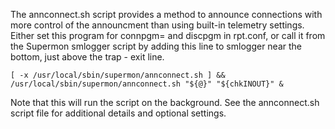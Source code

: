 The annconnect.sh script provides a method to announce connections with more control of the announcment than using built-in telemetry settings. Either set this program for connpgm= and discpgm in rpt.conf, or call it from the Supermon smlogger script by adding this line to smlogger near the bottom, just above the trap - exit line. 

    [ -x /usr/local/sbin/supermon/annconnect.sh ] && /usr/local/sbin/supermon/annconnect.sh "${@}" "${chkINOUT}" &
    
Note that this will run the script on the background. See the annconnect.sh script file for additional details and optional settings.
